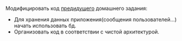 Модифицировать код [предидущего](../../lection05/homework/README.MD) домашнего задания:

- Для хранения данных приложения(сообщения пользователей...) начать использовать бд.
- Организовать код в соответствии с чистой архитектурой.



